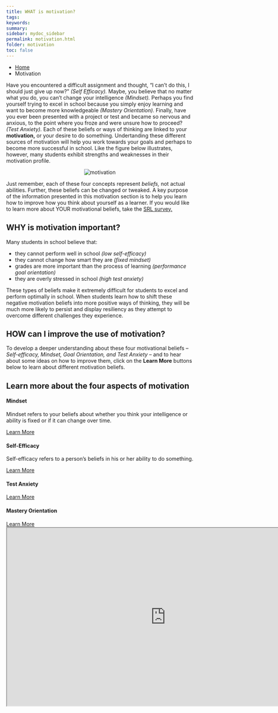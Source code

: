 ```yaml
---
title: WHAT is motivation?
tags: 
keywords: 
summary:
sidebar: mydoc_sidebar
permalink: motivation.html
folder: motivation
toc: false
---
```


<ul class="breadcrumb">
    <li><a href="index.html">Home</a></li>
    <li class="active">Motivation</li>
</ul>

Have you encountered a difficult assignment and thought, “I can’t do this, I should just give up now?” *(Self Efficacy).* Maybe, you believe that no matter what you do, you can’t change your intelligence *(Mindset).* Perhaps you find yourself trying to excel in school because you simply enjoy learning and want to become more knowledgeable *(Mastery Orientation).* Finally, have you ever been presented with a project or test and became so nervous and anxious, to the point where you froze and were unsure how to proceed? *(Test Anxiety).* Each of these beliefs or ways of thinking are linked to your **motivation,** or your desire to do something. Undertanding these different sources of motivation will help you work towards your goals and perhaps to become more successful in school. Like the figure below illustrates, however, many students exhibit strengths and weaknesses in their motivation profile.

<center><img src='images/motivationoverview.png' alt='motivation' /></center>

Just remember, each of these four concepts represent *beliefs,* not actual abilities. Further, these beliefs can be changed or tweaked. A key purpose of the information presented in this motivation section is to help you learn how to improve how you think about yourself as a learner. If you would like to learn more about YOUR motivational beliefs, take the <a href="https://demo.daacs.net/">SRL survey.</a>

## WHY is motivation important?
Many students in school believe that:
- they cannot perform well in school *(low self-efficacy)*
- they cannot change how smart they are *(fixed mindset)*
- grades are more important than the process of learning *(performance goal orientation)*
- they are overly stressed in school *(high test anxiety)* 

These types of beliefs make it extremely difficult for students to excel and perform optimally in school. When students learn how to shift these negative motivation beliefs into more positive ways of thinking, they will be much more likely to persist and display resiliency as they attempt to overcome different challenges they experience.

## HOW can I improve the use of motivation?
To develop a deeper understanding about these four motivational beliefs – *Self-efficacy, Mindset, Goal Orientation, and Test Anxiety* – and to hear about some ideas on how to improve them, click on the **Learn More** buttons below to learn about different motivation beliefs. 

<div class="row">
         <div class="col-lg-12">
             <h2 class="page-header">Learn more about the four aspects of motivation</h2>
         </div>
         <div class="col-md-3 col-sm-6">
             <div class="panel panel-default text-center">
                 <div class="panel-heading">
                     <span class="fa-stack fa-5x">
                           <i class="fa fa-circle fa-stack-2x text-primary"></i>
                           <i class="fa fa-user-plus fa-stack-1x fa-inverse"></i>
                     </span>
                 </div>
                 <div class="panel-body">
                     <h4>Mindset</h4>
                     <p>Mindset refers to your beliefs about whether you think your intelligence or ability is fixed or if it can change over time. </p>
                     <a href="mindset.html" class="btn btn-primary">Learn More</a>
                 </div>
             </div>
         </div>
         <div class="col-md-3 col-sm-6">
             <div class="panel panel-default text-center">
                 <div class="panel-heading">
                     <span class="fa-stack fa-5x">
                           <i class="fa fa-circle fa-stack-2x text-primary"></i>
                           <i class="fa fa-users fa-stack-1x fa-inverse"></i>
                     </span>
                 </div>
                 <div class="panel-body">
                     <h4>Self-Efficacy</h4>
                     <p>Self-efficacy refers to a person’s beliefs in his or her ability to do something.</p>
                     <a href="self-efficacy.html" class="btn btn-primary">Learn More</a>
                 </div>
             </div>
         </div>
         <div class="col-md-3 col-sm-6">
             <div class="panel panel-default text-center">
                 <div class="panel-heading">
                     <span class="fa-stack fa-5x">
                           <i class="fa fa-circle fa-stack-2x text-primary"></i>
                           <i class="fa fa-edit fa-stack-1x fa-inverse"></i>
                     </span>
                 </div>
                 <div class="panel-body">
                     <h4>Test Anxiety</h4>
                     <p></p>
                     <a href="anxiety.html" class="btn btn-primary">Learn More</a>
                 </div>
             </div>
         </div>
         <div class="col-md-3 col-sm-6">
             <div class="panel panel-default text-center">
                 <div class="panel-heading">
                     <span class="fa-stack fa-5x">
                           <i class="fa fa-circle fa-stack-2x text-primary"></i>
                           <i class="fa fa-sliders fa-stack-1x fa-inverse"></i>
                     </span>
                 </div>
                 <div class="panel-body">
                     <h4>Mastery Orientation</h4>
                     <p></p>
                     <a href="mastery_orientation.html" class="btn btn-primary">Learn More</a>
                 </div>
             </div>
         </div>
</div>

<div class="embed-responsive embed-responsive-16by9"><iframe width="853" height="480" src="https://player.vimeo.com/video/207330611"></iframe></div>



